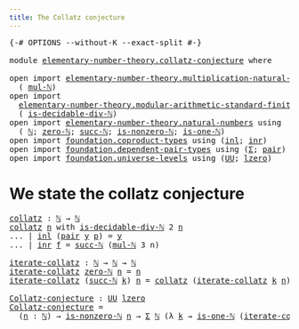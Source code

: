 ```yaml
---
title: The Collatz conjecture
---
```


<pre class="Agda"><a id="48" class="Symbol">{-#</a> <a id="52" class="Keyword">OPTIONS</a> <a id="60" class="Pragma">--without-K</a> <a id="72" class="Pragma">--exact-split</a> <a id="86" class="Symbol">#-}</a>

<a id="91" class="Keyword">module</a> <a id="98" href="elementary-number-theory.collatz-conjecture.html" class="Module">elementary-number-theory.collatz-conjecture</a> <a id="142" class="Keyword">where</a>

<a id="149" class="Keyword">open</a> <a id="154" class="Keyword">import</a> <a id="161" href="elementary-number-theory.multiplication-natural-numbers.html" class="Module">elementary-number-theory.multiplication-natural-numbers</a> <a id="217" class="Keyword">using</a>
  <a id="225" class="Symbol">(</a> <a id="227" href="elementary-number-theory.multiplication-natural-numbers.html#1286" class="Function">mul-ℕ</a><a id="232" class="Symbol">)</a>
<a id="234" class="Keyword">open</a> <a id="239" class="Keyword">import</a>
  <a id="248" href="elementary-number-theory.modular-arithmetic-standard-finite-types.html" class="Module">elementary-number-theory.modular-arithmetic-standard-finite-types</a> <a id="314" class="Keyword">using</a>
  <a id="322" class="Symbol">(</a> <a id="324" href="elementary-number-theory.modular-arithmetic-standard-finite-types.html#33476" class="Function">is-decidable-div-ℕ</a><a id="342" class="Symbol">)</a>
<a id="344" class="Keyword">open</a> <a id="349" class="Keyword">import</a> <a id="356" href="elementary-number-theory.natural-numbers.html" class="Module">elementary-number-theory.natural-numbers</a> <a id="397" class="Keyword">using</a>
  <a id="405" class="Symbol">(</a> <a id="407" href="elementary-number-theory.natural-numbers.html#1548" class="Datatype">ℕ</a><a id="408" class="Symbol">;</a> <a id="410" href="elementary-number-theory.natural-numbers.html#1569" class="InductiveConstructor">zero-ℕ</a><a id="416" class="Symbol">;</a> <a id="418" href="elementary-number-theory.natural-numbers.html#1582" class="InductiveConstructor">succ-ℕ</a><a id="424" class="Symbol">;</a> <a id="426" href="elementary-number-theory.natural-numbers.html#2029" class="Function">is-nonzero-ℕ</a><a id="438" class="Symbol">;</a> <a id="440" href="elementary-number-theory.natural-numbers.html#2091" class="Function">is-one-ℕ</a><a id="448" class="Symbol">)</a>
<a id="450" class="Keyword">open</a> <a id="455" class="Keyword">import</a> <a id="462" href="foundation.coproduct-types.html" class="Module">foundation.coproduct-types</a> <a id="489" class="Keyword">using</a> <a id="495" class="Symbol">(</a><a id="496" href="foundation.coproduct-types.html#1249" class="InductiveConstructor">inl</a><a id="499" class="Symbol">;</a> <a id="501" href="foundation.coproduct-types.html#1267" class="InductiveConstructor">inr</a><a id="504" class="Symbol">)</a>
<a id="506" class="Keyword">open</a> <a id="511" class="Keyword">import</a> <a id="518" href="foundation.dependent-pair-types.html" class="Module">foundation.dependent-pair-types</a> <a id="550" class="Keyword">using</a> <a id="556" class="Symbol">(</a><a id="557" href="foundation-core.dependent-pair-types.html#515" class="Record">Σ</a><a id="558" class="Symbol">;</a> <a id="560" href="foundation-core.dependent-pair-types.html#588" class="InductiveConstructor">pair</a><a id="564" class="Symbol">)</a>
<a id="566" class="Keyword">open</a> <a id="571" class="Keyword">import</a> <a id="578" href="foundation.universe-levels.html" class="Module">foundation.universe-levels</a> <a id="605" class="Keyword">using</a> <a id="611" class="Symbol">(</a><a id="612" href="foundation-core.universe-levels.html#235" class="Primitive">UU</a><a id="614" class="Symbol">;</a> <a id="616" href="Agda.Primitive.html#764" class="Primitive">lzero</a><a id="621" class="Symbol">)</a>
</pre>
# We state the collatz conjecture

<pre class="Agda"><a id="collatz"></a><a id="671" href="elementary-number-theory.collatz-conjecture.html#671" class="Function">collatz</a> <a id="679" class="Symbol">:</a> <a id="681" href="elementary-number-theory.natural-numbers.html#1548" class="Datatype">ℕ</a> <a id="683" class="Symbol">→</a> <a id="685" href="elementary-number-theory.natural-numbers.html#1548" class="Datatype">ℕ</a>
<a id="687" href="elementary-number-theory.collatz-conjecture.html#671" class="Function">collatz</a> <a id="695" href="elementary-number-theory.collatz-conjecture.html#695" class="Bound">n</a> <a id="697" class="Keyword">with</a> <a id="702" href="elementary-number-theory.modular-arithmetic-standard-finite-types.html#33476" class="Function">is-decidable-div-ℕ</a> <a id="721" class="Number">2</a> <a id="723" href="elementary-number-theory.collatz-conjecture.html#695" class="Bound">n</a>
<a id="725" class="Symbol">...</a> <a id="729" class="Symbol">|</a> <a id="731" href="foundation.coproduct-types.html#1249" class="InductiveConstructor">inl</a> <a id="735" class="Symbol">(</a><a id="736" href="foundation-core.dependent-pair-types.html#588" class="InductiveConstructor">pair</a> <a id="741" href="elementary-number-theory.collatz-conjecture.html#741" class="Bound">y</a> <a id="743" href="elementary-number-theory.collatz-conjecture.html#743" class="Bound">p</a><a id="744" class="Symbol">)</a> <a id="746" class="Symbol">=</a> <a id="748" href="elementary-number-theory.collatz-conjecture.html#741" class="Bound">y</a>
<a id="750" class="Symbol">...</a> <a id="754" class="Symbol">|</a> <a id="756" href="foundation.coproduct-types.html#1267" class="InductiveConstructor">inr</a> <a id="760" href="elementary-number-theory.collatz-conjecture.html#760" class="Bound">f</a> <a id="762" class="Symbol">=</a> <a id="764" href="elementary-number-theory.natural-numbers.html#1582" class="InductiveConstructor">succ-ℕ</a> <a id="771" class="Symbol">(</a><a id="772" href="elementary-number-theory.multiplication-natural-numbers.html#1286" class="Function">mul-ℕ</a> <a id="778" class="Number">3</a> <a id="780" class="Bound">n</a><a id="781" class="Symbol">)</a>

<a id="iterate-collatz"></a><a id="784" href="elementary-number-theory.collatz-conjecture.html#784" class="Function">iterate-collatz</a> <a id="800" class="Symbol">:</a> <a id="802" href="elementary-number-theory.natural-numbers.html#1548" class="Datatype">ℕ</a> <a id="804" class="Symbol">→</a> <a id="806" href="elementary-number-theory.natural-numbers.html#1548" class="Datatype">ℕ</a> <a id="808" class="Symbol">→</a> <a id="810" href="elementary-number-theory.natural-numbers.html#1548" class="Datatype">ℕ</a>
<a id="812" href="elementary-number-theory.collatz-conjecture.html#784" class="Function">iterate-collatz</a> <a id="828" href="elementary-number-theory.natural-numbers.html#1569" class="InductiveConstructor">zero-ℕ</a> <a id="835" href="elementary-number-theory.collatz-conjecture.html#835" class="Bound">n</a> <a id="837" class="Symbol">=</a> <a id="839" href="elementary-number-theory.collatz-conjecture.html#835" class="Bound">n</a>
<a id="841" href="elementary-number-theory.collatz-conjecture.html#784" class="Function">iterate-collatz</a> <a id="857" class="Symbol">(</a><a id="858" href="elementary-number-theory.natural-numbers.html#1582" class="InductiveConstructor">succ-ℕ</a> <a id="865" href="elementary-number-theory.collatz-conjecture.html#865" class="Bound">k</a><a id="866" class="Symbol">)</a> <a id="868" href="elementary-number-theory.collatz-conjecture.html#868" class="Bound">n</a> <a id="870" class="Symbol">=</a> <a id="872" href="elementary-number-theory.collatz-conjecture.html#671" class="Function">collatz</a> <a id="880" class="Symbol">(</a><a id="881" href="elementary-number-theory.collatz-conjecture.html#784" class="Function">iterate-collatz</a> <a id="897" href="elementary-number-theory.collatz-conjecture.html#865" class="Bound">k</a> <a id="899" href="elementary-number-theory.collatz-conjecture.html#868" class="Bound">n</a><a id="900" class="Symbol">)</a>

<a id="Collatz-conjecture"></a><a id="903" href="elementary-number-theory.collatz-conjecture.html#903" class="Function">Collatz-conjecture</a> <a id="922" class="Symbol">:</a> <a id="924" href="foundation-core.universe-levels.html#235" class="Primitive">UU</a> <a id="927" href="Agda.Primitive.html#764" class="Primitive">lzero</a>
<a id="933" href="elementary-number-theory.collatz-conjecture.html#903" class="Function">Collatz-conjecture</a> <a id="952" class="Symbol">=</a>
  <a id="956" class="Symbol">(</a><a id="957" href="elementary-number-theory.collatz-conjecture.html#957" class="Bound">n</a> <a id="959" class="Symbol">:</a> <a id="961" href="elementary-number-theory.natural-numbers.html#1548" class="Datatype">ℕ</a><a id="962" class="Symbol">)</a> <a id="964" class="Symbol">→</a> <a id="966" href="elementary-number-theory.natural-numbers.html#2029" class="Function">is-nonzero-ℕ</a> <a id="979" href="elementary-number-theory.collatz-conjecture.html#957" class="Bound">n</a> <a id="981" class="Symbol">→</a> <a id="983" href="foundation-core.dependent-pair-types.html#515" class="Record">Σ</a> <a id="985" href="elementary-number-theory.natural-numbers.html#1548" class="Datatype">ℕ</a> <a id="987" class="Symbol">(λ</a> <a id="990" href="elementary-number-theory.collatz-conjecture.html#990" class="Bound">k</a> <a id="992" class="Symbol">→</a> <a id="994" href="elementary-number-theory.natural-numbers.html#2091" class="Function">is-one-ℕ</a> <a id="1003" class="Symbol">(</a><a id="1004" href="elementary-number-theory.collatz-conjecture.html#784" class="Function">iterate-collatz</a> <a id="1020" href="elementary-number-theory.collatz-conjecture.html#990" class="Bound">k</a> <a id="1022" href="elementary-number-theory.collatz-conjecture.html#957" class="Bound">n</a><a id="1023" class="Symbol">))</a>
</pre>